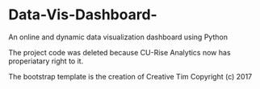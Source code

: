# Data-Vis-Dashboard-
An online and dynamic data visualization dashboard using Python

The project code was deleted because CU-Rise Analytics now has properiatary right to it. 

The bootstrap template is the creation of  Creative Tim Copyright (c) 2017
